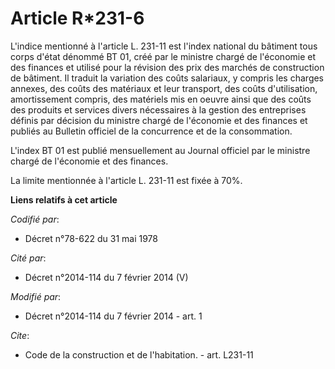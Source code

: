 # Article R*231-6

L'indice mentionné à l'article L. 231-11 est l'index national du bâtiment tous corps d'état dénommé BT 01, créé par le
ministre chargé de l'économie et des finances et utilisé pour la révision des prix des marchés de construction de bâtiment.
Il traduit la variation des coûts salariaux, y compris les charges annexes, des coûts des matériaux et leur transport, des
coûts d'utilisation, amortissement compris, des matériels mis en oeuvre ainsi que des coûts des produits et services divers
nécessaires à la gestion des entreprises définis par décision du ministre chargé de l'économie et des finances et publiés au
Bulletin officiel de la concurrence et de la consommation. 

L'index BT 01 est publié mensuellement au Journal officiel par le ministre chargé de l'économie et des finances. 

La limite mentionnée à l'article L. 231-11 est fixée à 70%.

**Liens relatifs à cet article**

_Codifié par_:

  - Décret n°78-622 du 31 mai 1978

_Cité par_:

  - Décret n°2014-114 du 7 février 2014 (V)

_Modifié par_:

  - Décret n°2014-114 du 7 février 2014 - art. 1

_Cite_:

  - Code de la construction et de l'habitation. - art. L231-11

